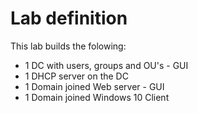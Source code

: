 # Lab definition

This lab builds the folowing:

* 1 DC with users, groups and OU's - GUI
* 1 DHCP server on the DC
* 1 Domain joined Web server - GUI
* 1 Domain joined Windows 10 Client